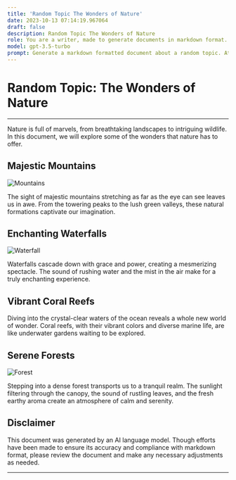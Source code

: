 ```yaml
---
title: 'Random Topic The Wonders of Nature'
date: 2023-10-13 07:14:19.967064
draft: false
description: Random Topic The Wonders of Nature
role: You are a writer, made to generate documents in markdown format. It is very important that all of the documents you generate are in valid markdown format.
model: gpt-3.5-turbo
prompt: Generate a markdown formatted document about a random topic. At the bottom, include a disclaimer explaining that the document was generated by you. The first line of the document should be the title. Make sure that the entire document is in proper markdown format, using a mix of various tags to make the document visually appealing.
---
```


# Random Topic: The Wonders of Nature

---

Nature is full of marvels, from breathtaking landscapes to intriguing wildlife. In this document, we will explore some of the wonders that nature has to offer.

## Majestic Mountains

![Mountains](https://example.com/mountains.jpg)

The sight of majestic mountains stretching as far as the eye can see leaves us in awe. From the towering peaks to the lush green valleys, these natural formations captivate our imagination.

## Enchanting Waterfalls

![Waterfall](https://example.com/waterfall.jpg)

Waterfalls cascade down with grace and power, creating a mesmerizing spectacle. The sound of rushing water and the mist in the air make for a truly enchanting experience.

## Vibrant Coral Reefs

Diving into the crystal-clear waters of the ocean reveals a whole new world of wonder. Coral reefs, with their vibrant colors and diverse marine life, are like underwater gardens waiting to be explored.

## Serene Forests

![Forest](https://example.com/forest.jpg)

Stepping into a dense forest transports us to a tranquil realm. The sunlight filtering through the canopy, the sound of rustling leaves, and the fresh earthy aroma create an atmosphere of calm and serenity.

## Disclaimer

This document was generated by an AI language model. Though efforts have been made to ensure its accuracy and compliance with markdown format, please review the document and make any necessary adjustments as needed.

---